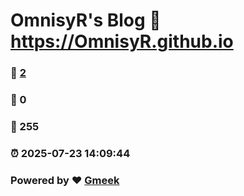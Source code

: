 # OmnisyR's Blog :link: https://OmnisyR.github.io 
### :page_facing_up: [2](https://OmnisyR.github.io/tag.html) 
### :speech_balloon: 0 
### :hibiscus: 255 
### :alarm_clock: 2025-07-23 14:09:44 
### Powered by :heart: [Gmeek](https://github.com/Meekdai/Gmeek)
